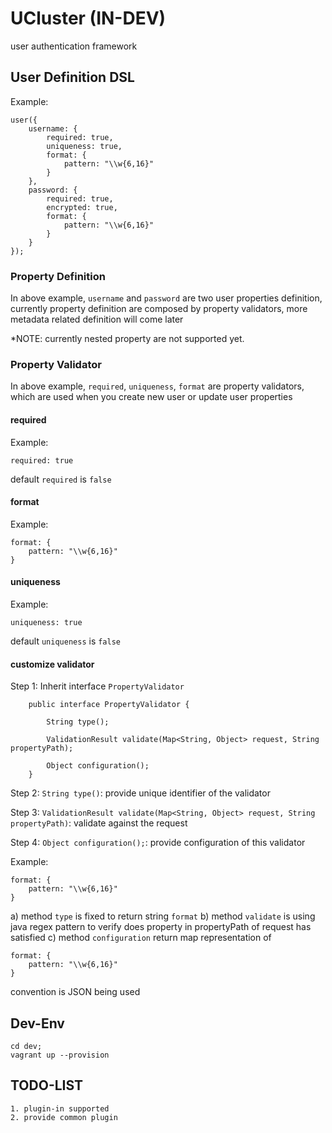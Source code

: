 # UCluster (IN-DEV)

user authentication framework

## User Definition DSL
    
Example:
     
    user({
        username: {
            required: true,
            uniqueness: true,
            format: {
                pattern: "\\w{6,16}"
            }
        },
        password: {
            required: true,
            encrypted: true,
            format: {
                pattern: "\\w{6,16}"
            }
        }
    });     
    
### Property Definition
    
In above example, `username` and `password` are two user properties definition, currently property definition are composed by property validators, more metadata related definition will come later

*NOTE: currently nested property are not supported yet.

### Property Validator

In above example, `required`, `uniqueness`, `format` are property validators, which are used when you create new user or update user properties

#### required

Example:
    
    required: true
    
default `required` is `false`    

#### format

Example:

    format: {
        pattern: "\\w{6,16}"
    }
    
#### uniqueness
    
Example:    

    uniqueness: true
    
default `uniqueness` is `false`    
    
#### customize validator    

Step 1: Inherit interface `PropertyValidator`

        public interface PropertyValidator {
        
            String type();
            
            ValidationResult validate(Map<String, Object> request, String propertyPath);
            
            Object configuration();
        }

Step 2: `String type()`: provide unique identifier of the validator

Step 3: `ValidationResult validate(Map<String, Object> request, String propertyPath)`: validate against the request

Step 4: `Object configuration();`: provide configuration of this validator

Example: 

    format: {
        pattern: "\\w{6,16}"
    }

a) method `type` is fixed to return string `format`
b) method `validate` is using java regex pattern to verify does property in propertyPath of request has satisfied
c) method `configuration` return map representation of 

    format: {
        pattern: "\\w{6,16}"
    }
            
convention is JSON being used      

## Dev-Env

    cd dev;
    vagrant up --provision

## TODO-LIST

    1. plugin-in supported
    2. provide common plugin